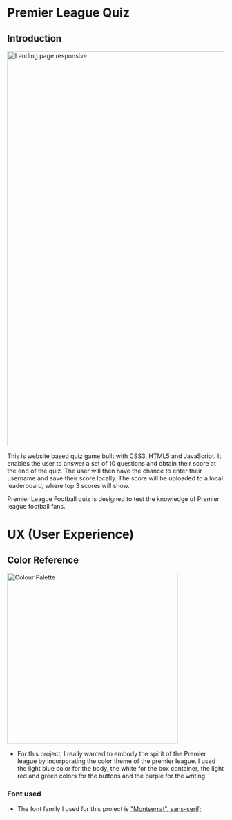 # Premier League Quiz

## Introduction

<img width="912" alt="Landing page responsive" src="https://user-images.githubusercontent.com/98747053/167832607-5245482d-a76f-4c4d-904c-f4db55db11df.png">

This is website based quiz game built with CSS3, HTML5 and JavaScript. It enables the user to answer a set of 10 questions and obtain their score at the end of the quiz. The user will then have the chance to enter their username and save their score locally. The score will be uploaded to a local leaderboard, where top 3 scores will show.

Premier League Football quiz is designed to test the knowledge of Premier league football fans.

# UX (User Experience)

## Color Reference

<img width="395" alt="Colour Palette" src="https://user-images.githubusercontent.com/98747053/167835423-cee20e23-151e-4eb2-a0f3-9aa8b3708084.png"> 

* For this project, I really wanted to embody the spirit of the Premier league by incorporating the color theme of the premier league. I used the light blue color for the body, the white for the box container, the light red and green colors for the buttons and the purple for the writing.

### Font used 

* The font family I used for this project is ["Montserrat", sans-serif;](https://fonts.google.com/specimen/Montserrat?query=Montserrat)